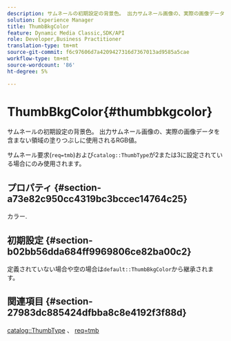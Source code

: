 ```yaml
---
description: サムネールの初期設定の背景色。 出力サムネール画像の、実際の画像データを含まない領域の塗りつぶしに使用されるRGB値。
solution: Experience Manager
title: ThumbBkgColor
feature: Dynamic Media Classic,SDK/API
role: Developer,Business Practitioner
translation-type: tm+mt
source-git-commit: f6c97606d7a4209427316d7367013ad9585a5cae
workflow-type: tm+mt
source-wordcount: '86'
ht-degree: 5%

---
```



# ThumbBkgColor{#thumbbkgcolor}

サムネールの初期設定の背景色。 出力サムネール画像の、実際の画像データを含まない領域の塗りつぶしに使用されるRGB値。

サムネール要求(`req=tmb`)および`catalog::ThumbType`が2または3に設定されている場合にのみ使用されます。

## プロパティ {#section-a73e82c950cc4319bc3bccec14764c25}

カラー.

## 初期設定 {#section-b02bb56dda684ff9969806ce82ba00c2}

定義されていない場合や空の場合は`default::ThumbBkgColor`から継承されます。

## 関連項目 {#section-27983dc885424dfbba8c8e4192f3f88d}

[catalog::ThumbType](../../../../../is-api/image-catalog/image-serving-api-ref/c-image-catalog-reference/c-image-svg-data-reference/c-image-data-reference/r-thumbtype-cat.md#reference-41149ddffc8749cba2f8d9c8e2611e03) 、 [req=tmb](../../../../../is-api/http-ref/image-serving-api-ref/c-http-protocol-reference/c-command-reference/r-req/r-req.md#reference-907cdb4a97034db7ad94695f25552e76)
